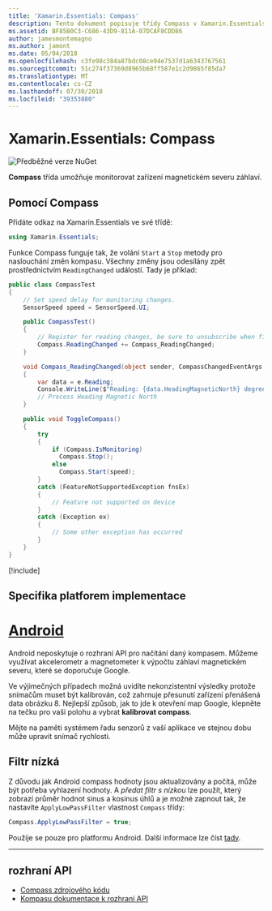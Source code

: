 ```yaml
---
title: 'Xamarin.Essentials: Compass'
description: Tento dokument popisuje třídy Compass v Xamarin.Essentials, což vám umožní monitorovat zařízení magnetickém severu záhlaví.
ms.assetid: BF85B0C3-C686-43D9-811A-07DCAF8CDD86
author: jamesmontemagno
ms.author: jamont
ms.date: 05/04/2018
ms.openlocfilehash: c3fe98c384a87bdc08ce94e7537d1a6343767561
ms.sourcegitcommit: 51c274f37369d8965b68ff587e1c2d9865f85da7
ms.translationtype: MT
ms.contentlocale: cs-CZ
ms.lasthandoff: 07/30/2018
ms.locfileid: "39353880"
---
```

# <a name="xamarinessentials-compass"></a>Xamarin.Essentials: Compass

![Předběžné verze NuGet](~/media/shared/pre-release.png)

**Compass** třída umožňuje monitorovat zařízení magnetickém severu záhlaví.

## <a name="using-compass"></a>Pomocí Compass

Přidáte odkaz na Xamarin.Essentials ve své třídě:

```csharp
using Xamarin.Essentials;
```

Funkce Compass funguje tak, že volání `Start` a `Stop` metody pro naslouchání změn kompasu. Všechny změny jsou odesílány zpět prostřednictvím `ReadingChanged` událostí. Tady je příklad:

```csharp
public class CompassTest
{
    // Set speed delay for monitoring changes.
    SensorSpeed speed = SensorSpeed.UI;

    public CompassTest()
    {
        // Register for reading changes, be sure to unsubscribe when finished
        Compass.ReadingChanged += Compass_ReadingChanged;
    }

    void Compass_ReadingChanged(object sender, CompassChangedEventArgs e)
    {
        var data = e.Reading;
        Console.WriteLine($"Reading: {data.HeadingMagneticNorth} degrees");
        // Process Heading Magnetic North
    }

    public void ToggleCompass()
    {
        try
        {
            if (Compass.IsMonitoring)
              Compass.Stop();
            else
              Compass.Start(speed);
        }
        catch (FeatureNotSupportedException fnsEx)
        {
            // Feature not supported on device
        }
        catch (Exception ex)
        {
            // Some other exception has occurred
        }
    }
}
```

[!include[](~/essentials/includes/sensor-speed.md)]

## <a name="platform-implementation-specifics"></a>Specifika platforem implementace

# <a name="androidtabandroid"></a>[Android](#tab/android)

Android neposkytuje o rozhraní API pro načítání daný kompasem. Můžeme využívat akcelerometr a magnetometer k výpočtu záhlaví magnetickém severu, které se doporučuje Google.

Ve výjimečných případech možná uvidíte nekonzistentní výsledky protože snímačům muset být kalibrován, což zahrnuje přesunutí zařízení přenášená data obrázku 8. Nejlepší způsob, jak to jde k otevření map Google, klepněte na tečku pro vaši polohu a vybrat **kalibrovat compass**.

Mějte na paměti systémem řadu senzorů z vaší aplikace ve stejnou dobu může upravit snímač rychlosti.

## <a name="low-pass-filter"></a>Filtr nízká

Z důvodu jak Android compass hodnoty jsou aktualizovány a počítá, může být potřeba vyhlazení hodnoty. A _předat filtr s nízkou_ lze použít, který zobrazí průměr hodnot sinus a kosinus úhlů a je možné zapnout tak, že nastavíte `ApplyLowPassFilter` vlastnost `Compass` třídy:

```csharp
Compass.ApplyLowPassFilter = true;
```

Použije se pouze pro platformu Android. Další informace lze číst [tady](https://github.com/xamarin/Essentials/pull/354#issuecomment-405316860).

--------------

## <a name="api"></a>rozhraní API

- [Compass zdrojového kódu](https://github.com/xamarin/Essentials/tree/master/Xamarin.Essentials/Compass)
- [Kompasu dokumentace k rozhraní API](xref:Xamarin.Essentials.Compass)
